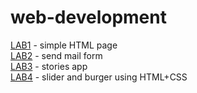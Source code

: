 # web-development

[LAB1](https://web-development-hw6vltrt7-iliantonili.vercel.app/) - simple HTML page <br/>
[LAB2](https://web-development-2lab-hdvr7zxbk-iliantonili.vercel.app/) - send mail form <br/>
[LAB3](https://web-development-3lab-7gfmmxbje-iliantonili.vercel.app/) - stories app <br/>
[LAB4](https://web-development-pj2po0n89-iliantonili.vercel.app/) - slider and burger using HTML+CSS <br/>

